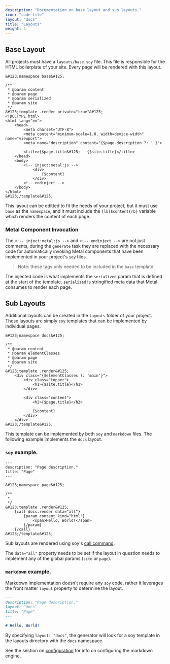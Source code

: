 ```yaml
---
description: "Documentation on base layout and sub layouts."
icon: "code-file"
layout: "docs"
title: "Layouts"
weight: 4
---
```


<article id="base">

## Base Layout

All projects must have a `layouts/base.soy` file. This file is responsible for
the HTML boilerplate of your site. Every page will be rendered with this layout.

```soy
&#123;namespace base&#125;

/**
 * @param content
 * @param page
 * @param serialized
 * @param site
 */
&#123;template .render private="true"&#125;
<!DOCTYPE html>
<html lang="en">
    <head>
        <meta charset="UTF-8">
        <meta content="minimum-scale=1.0, width=device-width" name="viewport">
        <meta name="description" content="{$page.description ?: ''}">

        <title>{$page.title&#125; - {$site.title}</title>
    </head>
    <body>
        <!-- inject:metal:js -->
            <div>
                {$content}
            </div>
        <!-- endinject -->
    </body>
</html>
&#123;/template&#125;
```

This layout can be editted to fit the needs of your project, but it must
use `base` as the `namespace`, and it must include
the `{lb}$content{rb}` variable which renders the content of each page.

### Metal Component Invocation

The `<!-- inject:metal:js -->` and `<!-- endinject -->` are not just comments,
during the `generate` task they are replaced with the necessary code for
automatically invoking Metal components that have been implemented in your
project's `soy` files.

> Note: these tags only needed to be included in the `base` template.

The injected code is what implements the `serialized` param that is defined at
the start of the template. `serialized` is stringified meta data that Metal
consumes to render each page.

</article>

<article id="sub">

## Sub Layouts

Additional layouts can be created in the `layouts` folder of your project. These
layouts are simply `soy` templates that can be implemented by individual pages.

```soy
&#123;namespace docs&#125;

/**
 * @param content
 * @param elementClasses
 * @param page
 * @param site
 */
&#123;template .render&#125;
    <div class="{$elementClasses ?: 'main'}">
        <div class="topper">
            <h1>{$site.title}</h1>
        </div>

        <div class="content">
            <h2>{$page.title}</h2>

            {$content}
        </div>
    </div>
&#123;/template&#125;
```

This template can be implemented by both `soy` and `markdown` files. The
following example implements the `docs` layout.

### `soy` example.

```soy
---
description: "Page description."
title: "Page"
---

&#123;namespace page&#125;

/**
 *
 */
&#123;template .render&#125;
    {call docs.render data="all"}
        {param content kind="html"}
            <span>Hello, World!</span>
        {/param}
    {/call}
&#123;/template&#125;
```

Sub layouts are rendered using soy's [call command](https://developers.google.com/closure/templates/docs/commands#call).

The `data="all"` property needs to be set if the layout in question needs to
implement any of the global params (`site` or `page`).

### `markdown` example.

Markdown implementation doesn't require any `soy` code, rather it leverages the
front matter `layout` property to determine the layout.

```markdown
---
description: "Page description."
layout: "docs"
title: "Page"
---

# Hello, World!
```

By specifying `layout: "docs"`, the generator will look for a soy template in
the layouts directory with the `docs` namespace.

See the section on [configuration](/docs/tasks.html#configuration) for
info on configuring the markdown engine.

</article>

